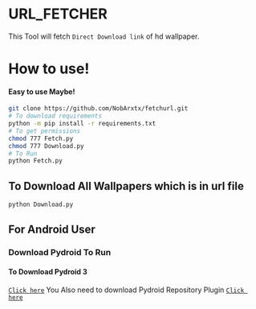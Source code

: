# URL_FETCHER
This Tool will fetch ``Direct Download link`` of hd wallpaper.

# How to use!
#### Easy to use Maybe!
```sh 
git clone https://github.com/NobArxtx/fetchurl.git
# To download requirements
python -m pip install -r requirements.txt 
# To get permissions
chmod 777 Fetch.py 
chmod 777 Download.py
# To Run
python Fetch.py
```
## To Download All Wallpapers which is in url file
 ```sh
 python Download.py
 ```
 
 ## For Android User 
 ### Download Pydroid To Run
 #### To Download Pydroid 3
 [``Click here``](https://play.google.com/store/apps/details?id=ru.iiec.pydroid3)
 You Also need to download Pydroid Repository Plugin [``Click here``](https://play.google.com/store/apps/details?id=ru.iiec.pydroid3.quickinstallrepo)
